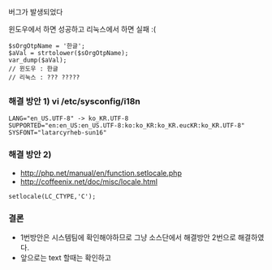 버그가 발생되었다 

윈도우에서 하면 성공하고 리눅스에서 하면 실패 :(
```
$sOrgOtpName = '한글';
$aVal = strtolower($sOrgOtpName);
var_dump($aVal);
// 윈도우 : 한글
// 리눅스 : ??? ?????
```

### 해결 방안 1) vi /etc/sysconfig/i18n 
```
LANG="en_US.UTF-8" -> ko_KR.UTF-8
SUPPORTED="en:en_US:en_US.UTF-8:ko:ko_KR:ko_KR.eucKR:ko_KR.UTF-8"
SYSFONT="latarcyrheb-sun16"
```
### 해결 방안 2)
- http://php.net/manual/en/function.setlocale.php
- http://coffeenix.net/doc/misc/locale.html
```
setlocale(LC_CTYPE,'C');
```

### 결론
- 1번방안은 시스템팀에 확인해야하므로 그냥 소스단에서 해결방안 2번으로 해결하였다.
- 앞으로는 text 할때는 확인하고 
